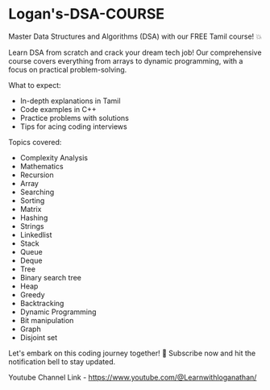# Logan's-DSA-COURSE

Master Data Structures and Algorithms (DSA) with our FREE Tamil course! 💥

Learn DSA from scratch and crack your dream tech job! Our comprehensive course covers everything from arrays to dynamic programming, with a focus on practical problem-solving.

What to expect:
 - In-depth explanations in Tamil
 - Code examples in C++
 - Practice problems with solutions
 - Tips for acing coding interviews

Topics covered:
- Complexity Analysis
- Mathematics
- Recursion
- Array
- Searching
- Sorting
- Matrix
- Hashing
- Strings
- Linkedlist
- Stack
- Queue
- Deque
- Tree
- Binary search tree
- Heap
- Greedy
- Backtracking
- Dynamic Programming
- Bit manipulation
- Graph
- Disjoint set

Let's embark on this coding journey together! 🚀 Subscribe now and hit the notification bell to stay updated.

Youtube Channel Link - https://www.youtube.com/@Learnwithloganathan/
